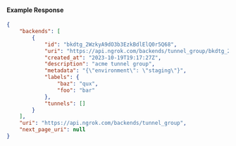 <!-- Code generated for API Clients. DO NOT EDIT. -->

#### Example Response

```json
{
	"backends": [
		{
			"id": "bkdtg_2WzkyA9dO3b3EzkBdlElQ0r5Q68",
			"uri": "https://api.ngrok.com/backends/tunnel_group/bkdtg_2WzkyA9dO3b3EzkBdlElQ0r5Q68",
			"created_at": "2023-10-19T19:17:27Z",
			"description": "acme tunnel group",
			"metadata": "{\"environment\": \"staging\"}",
			"labels": {
				"baz": "qux",
				"foo": "bar"
			},
			"tunnels": []
		}
	],
	"uri": "https://api.ngrok.com/backends/tunnel_group",
	"next_page_uri": null
}
```
